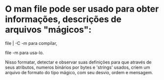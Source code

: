 # O man file pode ser usado para obter informações, descrições de arquivos "mágicos":

file | -C -m <arquivo> para compilar, 

file -m <arquivo> para usa-lo.

Nisso formatar, detectar e observar suas definições para que através de seus atributos,
numeros binários por bytes e 'strings' usados, criem um arquivo de formato do tipo mágico,
com seu desvio, ordem e mensagem. 
